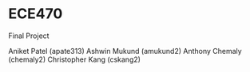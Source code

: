 # ECE470
Final Project

Aniket Patel (apate313)
Ashwin Mukund (amukund2)
Anthony Chemaly (chemaly2)
Christopher Kang (cskang2)
